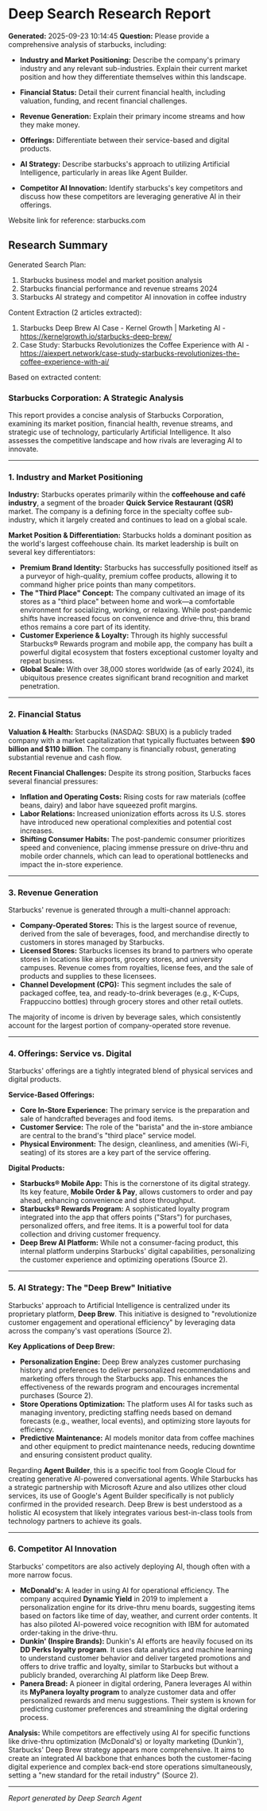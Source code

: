 # Deep Search Research Report

**Generated:** 2025-09-23 10:14:45
**Question:** Please provide a comprehensive analysis of starbucks, including:

* **Industry and Market Positioning:** Describe the company's primary industry and any relevant sub-industries. Explain their current market position and how they differentiate themselves within this landscape.

* **Financial Status:** Detail their current financial health, including valuation, funding, and recent financial challenges.

* **Revenue Generation:** Explain their primary income streams and how they make money.

* **Offerings:** Differentiate between their service-based and digital products.

* **AI Strategy:** Describe starbucks's approach to utilizing Artificial Intelligence, particularly in areas like Agent Builder.

* **Competitor AI Innovation:** Identify starbucks's key competitors and discuss how these competitors are leveraging generative AI in their offerings.

Website link for reference: starbucks.com

## Research Summary


Generated Search Plan:
1. Starbucks business model and market position analysis
2. Starbucks financial performance and revenue streams 2024
3. Starbucks AI strategy and competitor AI innovation in coffee industry

Content Extraction (2 articles extracted):
1. Starbucks Deep Brew AI Case - Kernel Growth | Marketing AI - https://kernelgrowth.io/starbucks-deep-brew/
2. Case Study: Starbucks Revolutionizes the Coffee Experience with AI - https://aiexpert.network/case-study-starbucks-revolutionizes-the-coffee-experience-with-ai/

Based on extracted content:
### **Starbucks Corporation: A Strategic Analysis**

This report provides a concise analysis of Starbucks Corporation, examining its market position, financial health, revenue streams, and strategic use of technology, particularly Artificial Intelligence. It also assesses the competitive landscape and how rivals are leveraging AI to innovate.

---

### **1. Industry and Market Positioning**

**Industry:** Starbucks operates primarily within the **coffeehouse and café industry**, a segment of the broader **Quick Service Restaurant (QSR)** market. The company is a defining force in the specialty coffee sub-industry, which it largely created and continues to lead on a global scale.

**Market Position & Differentiation:**
Starbucks holds a dominant position as the world's largest coffeehouse chain. Its market leadership is built on several key differentiators:

*   **Premium Brand Identity:** Starbucks has successfully positioned itself as a purveyor of high-quality, premium coffee products, allowing it to command higher price points than many competitors.
*   **The "Third Place" Concept:** The company cultivated an image of its stores as a "third place" between home and work—a comfortable environment for socializing, working, or relaxing. While post-pandemic shifts have increased focus on convenience and drive-thru, this brand ethos remains a core part of its identity.
*   **Customer Experience & Loyalty:** Through its highly successful Starbucks® Rewards program and mobile app, the company has built a powerful digital ecosystem that fosters exceptional customer loyalty and repeat business.
*   **Global Scale:** With over 38,000 stores worldwide (as of early 2024), its ubiquitous presence creates significant brand recognition and market penetration.

---

### **2. Financial Status**

**Valuation & Health:**
Starbucks (NASDAQ: SBUX) is a publicly traded company with a market capitalization that typically fluctuates between **$90 billion and $110 billion**. The company is financially robust, generating substantial revenue and cash flow.

**Recent Financial Challenges:**
Despite its strong position, Starbucks faces several financial pressures:
*   **Inflation and Operating Costs:** Rising costs for raw materials (coffee beans, dairy) and labor have squeezed profit margins.
*   **Labor Relations:** Increased unionization efforts across its U.S. stores have introduced new operational complexities and potential cost increases.
*   **Shifting Consumer Habits:** The post-pandemic consumer prioritizes speed and convenience, placing immense pressure on drive-thru and mobile order channels, which can lead to operational bottlenecks and impact the in-store experience.

---

### **3. Revenue Generation**

Starbucks' revenue is generated through a multi-channel approach:

*   **Company-Operated Stores:** This is the largest source of revenue, derived from the sale of beverages, food, and merchandise directly to customers in stores managed by Starbucks.
*   **Licensed Stores:** Starbucks licenses its brand to partners who operate stores in locations like airports, grocery stores, and university campuses. Revenue comes from royalties, license fees, and the sale of products and supplies to these licensees.
*   **Channel Development (CPG):** This segment includes the sale of packaged coffee, tea, and ready-to-drink beverages (e.g., K-Cups, Frappuccino bottles) through grocery stores and other retail outlets.

The majority of income is driven by beverage sales, which consistently account for the largest portion of company-operated store revenue.

---

### **4. Offerings: Service vs. Digital**

Starbucks' offerings are a tightly integrated blend of physical services and digital products.

**Service-Based Offerings:**
*   **Core In-Store Experience:** The primary service is the preparation and sale of handcrafted beverages and food items.
*   **Customer Service:** The role of the "barista" and the in-store ambiance are central to the brand's "third place" service model.
*   **Physical Environment:** The design, cleanliness, and amenities (Wi-Fi, seating) of its stores are a key part of the service offering.

**Digital Products:**
*   **Starbucks® Mobile App:** This is the cornerstone of its digital strategy. Its key feature, **Mobile Order & Pay**, allows customers to order and pay ahead, enhancing convenience and store throughput.
*   **Starbucks® Rewards Program:** A sophisticated loyalty program integrated into the app that offers points ("Stars") for purchases, personalized offers, and free items. It is a powerful tool for data collection and driving customer frequency.
*   **Deep Brew AI Platform:** While not a consumer-facing product, this internal platform underpins Starbucks' digital capabilities, personalizing the customer experience and optimizing operations (Source 2).

---

### **5. AI Strategy: The "Deep Brew" Initiative**

Starbucks' approach to Artificial Intelligence is centralized under its proprietary platform, **Deep Brew**. This initiative is designed to "revolutionize customer engagement and operational efficiency" by leveraging data across the company's vast operations (Source 2).

**Key Applications of Deep Brew:**
*   **Personalization Engine:** Deep Brew analyzes customer purchasing history and preferences to deliver personalized recommendations and marketing offers through the Starbucks app. This enhances the effectiveness of the rewards program and encourages incremental purchases (Source 2).
*   **Store Operations Optimization:** The platform uses AI for tasks such as managing inventory, predicting staffing needs based on demand forecasts (e.g., weather, local events), and optimizing store layouts for efficiency.
*   **Predictive Maintenance:** AI models monitor data from coffee machines and other equipment to predict maintenance needs, reducing downtime and ensuring consistent product quality.

Regarding **Agent Builder**, this is a specific tool from Google Cloud for creating generative AI-powered conversational agents. While Starbucks has a strategic partnership with Microsoft Azure and also utilizes other cloud services, its use of Google's Agent Builder specifically is not publicly confirmed in the provided research. Deep Brew is best understood as a holistic AI ecosystem that likely integrates various best-in-class tools from technology partners to achieve its goals.

---

### **6. Competitor AI Innovation**

Starbucks' competitors are also actively deploying AI, though often with a more narrow focus.

*   **McDonald's:** A leader in using AI for operational efficiency. The company acquired **Dynamic Yield** in 2019 to implement a personalization engine for its drive-thru menu boards, suggesting items based on factors like time of day, weather, and current order contents. It has also piloted AI-powered voice recognition with IBM for automated order-taking in the drive-thru.
*   **Dunkin' (Inspire Brands):** Dunkin's AI efforts are heavily focused on its **DD Perks loyalty program**. It uses data analytics and machine learning to understand customer behavior and deliver targeted promotions and offers to drive traffic and loyalty, similar to Starbucks but without a publicly branded, overarching AI platform like Deep Brew.
*   **Panera Bread:** A pioneer in digital ordering, Panera leverages AI within its **MyPanera loyalty program** to analyze customer data and offer personalized rewards and menu suggestions. Their system is known for predicting customer preferences and streamlining the digital ordering process.

**Analysis:** While competitors are effectively using AI for specific functions like drive-thru optimization (McDonald's) or loyalty marketing (Dunkin'), Starbucks' Deep Brew strategy appears more comprehensive. It aims to create an integrated AI backbone that enhances both the customer-facing digital experience and complex back-end store operations simultaneously, setting a "new standard for the retail industry" (Source 2).

---
*Report generated by Deep Search Agent*
